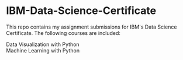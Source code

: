 # IBM-Data-Science-Certificate

This repo contains my assignment submissions for IBM's Data Science Certificate. The following courses are included: 

Data Visualization with Python <br>
Machine Learning with Python 
